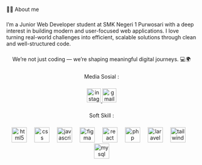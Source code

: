<p align="left">🧑‍💻 About me</p>

###

<p align="left">I’m a Junior Web Developer student at SMK Negeri 1 Purwosari with a deep interest in building modern and user-focused web applications. I love turning real-world challenges into efficient, scalable solutions through clean and well-structured code.</p>

###

<p align="center">We’re not just coding — we’re shaping meaningful digital journeys. 💻🌍</p>

###

<p align="center">Media Sosial :</p>

###

<div align="center">
  <a href="https://www.instagram.com/fuwarrelll?igsh=MXhucDhyM2t0ODVxOA==" target="_blank">
    <img src="https://img.shields.io/static/v1?message=Instagram&logo=instagram&label=&color=E4405F&logoColor=white&labelColor=&style=flat" height="37" alt="instagram logo"  />
  </a>
<a href="mailto:falerfarel99@gmail.com">
  <img 
    src="https://img.shields.io/static/v1?message=Gmail&logo=gmail&label=&color=D14836&logoColor=white&labelColor=&style=flat" 
    height="37" 
    alt="gmail logo" 
  />
</a>

</div>

###

<p align="center">Soft Skill :</p>

###

<div align="center">
  <img src="https://cdn.jsdelivr.net/gh/devicons/devicon/icons/html5/html5-original.svg" height="40" alt="html5 logo"  />
  <img width="12" />
  <img src="https://cdn.jsdelivr.net/gh/devicons/devicon/icons/css3/css3-original.svg" height="40" alt="css logo"  />
  <img width="12" />
  <img src="https://cdn.jsdelivr.net/gh/devicons/devicon/icons/javascript/javascript-original.svg" height="40" alt="javascript logo"  />
  <img width="12" />
  <img src="https://cdn.jsdelivr.net/gh/devicons/devicon/icons/figma/figma-original.svg" height="40" alt="figma logo"  />
  <img width="12" />
  <img src="https://cdn.jsdelivr.net/gh/devicons/devicon/icons/react/react-original.svg" height="40" alt="react logo"  />
  <img width="12" />
  <img src="https://cdn.jsdelivr.net/gh/devicons/devicon/icons/php/php-original.svg" height="40" alt="php logo"  />
  <img width="12" />
  <img src="https://cdn.jsdelivr.net/gh/devicons/devicon/icons/laravel/laravel-original.svg" height="40" alt="laravel logo"  />
  <img width="12" />
  <img src="https://cdn.simpleicons.org/tailwindcss/06B6D4" height="40" alt="tailwindcss logo"  />
  <img width="12" />
  <img src="https://cdn.jsdelivr.net/gh/devicons/devicon/icons/mysql/mysql-original.svg" height="40" alt="mysql logo"  />
</div>

###


